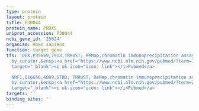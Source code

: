 ```yaml
---
type: protein
layout: protein
title: P30044
protein_name: PRDX5
uniprot_accession: P30044
ncbi_gene_id: '25824'
organism: Homo sapiens
function: target gene
tfs: 'DEK,P35659,7913,TRRUST; ReMap,chromatin immunoprecipitation assay; inferred
  by curator,&ensp;<a href="https://www.ncbi.nlm.nih.gov/pubmed/?term=19229864%5Buid%5D"
  target="_blank"><i uk-icon="icon: link"></i>Pubmed</a>

  NRF1,Q16656,4899,GTRD; TRRUST; ReMap,chromatin immunoprecipitation assay; inferred
  by curator,&ensp;<a href="https://www.ncbi.nlm.nih.gov/pubmed/?term=21051700%5Buid%5D"
  target="_blank"><i uk-icon="icon: link"></i>Pubmed</a>'
targets: ''
binding_sites: ''
---
```

